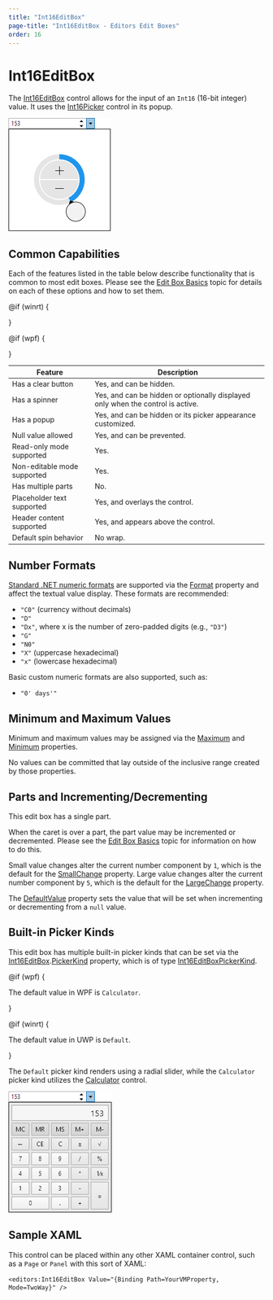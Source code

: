 ```yaml
---
title: "Int16EditBox"
page-title: "Int16EditBox - Editors Edit Boxes"
order: 16
---
```

# Int16EditBox

The [Int16EditBox](xref:@ActiproUIRoot.Controls.Editors.Int16EditBox) control allows for the input of an `Int16` (16-bit integer) value.  It uses the [Int16Picker](../pickers/int16picker.md) control in its popup.

![Screenshot](../images/int32editbox-opened.png)

## Common Capabilities

Each of the features listed in the table below describe functionality that is common to most edit boxes.  Please see the [Edit Box Basics](parteditboxbase.md) topic for details on each of these options and how to set them.

<table>
<thead>

<tr>
<th>Feature</th>
<th>Description</th>
</tr>

</thead>
<tbody>

@if (winrt) {
<tr>
<td>Has a clear button</td>
<td>Yes, and can be hidden.</td>
</tr>
}

@if (wpf) {
<tr>
<td>Has a spinner</td>
<td>Yes, and can be hidden or optionally displayed only when the control is active.</td>
</tr>
}

<tr>
<td>Has a popup</td>
<td>Yes, and can be hidden or its picker appearance customized.</td>
</tr>

<tr>
<td>Null value allowed</td>
<td>Yes, and can be prevented.</td>
</tr>

<tr>
<td>Read-only mode supported</td>
<td>Yes.</td>
</tr>

<tr>
<td>Non-editable mode supported</td>
<td>Yes.</td>
</tr>

<tr>
<td>Has multiple parts</td>
<td>No.</td>
</tr>

<tr>
<td>Placeholder text supported</td>
<td>Yes, and overlays the control.</td>
</tr>

<tr>
<td>Header content supported</td>
<td>Yes, and appears above the control.</td>
</tr>

<tr>
<td>Default spin behavior</td>
<td>No wrap.</td>
</tr>

</tbody>
</table>

## Number Formats

[Standard .NET numeric formats](https://docs.microsoft.com/en-us/dotnet/standard/base-types/standard-numeric-format-strings) are supported via the [Format](xref:@ActiproUIRoot.Controls.Editors.Int16EditBox.Format) property and affect the textual value display.  These formats are recommended:

- `"C0"` (currency without decimals)
- `"D"`
- `"Dx"`, where x is the number of zero-padded digits (e.g., `"D3"`)
- `"G"`
- `"N0"`
- `"X"` (uppercase hexadecimal)
- `"x"` (lowercase hexadecimal)

Basic custom numeric formats are also supported, such as:

- `"0' days'"`

## Minimum and Maximum Values

Minimum and maximum values may be assigned via the [Maximum](xref:@ActiproUIRoot.Controls.Editors.Int16EditBox.Maximum) and [Minimum](xref:@ActiproUIRoot.Controls.Editors.Int16EditBox.Minimum) properties.

No values can be committed that lay outside of the inclusive range created by those properties.

## Parts and Incrementing/Decrementing

This edit box has a single part.

When the caret is over a part, the part value may be incremented or decremented.  Please see the [Edit Box Basics](parteditboxbase.md) topic for information on how to do this.

Small value changes alter the current number component by `1`, which is the default for the [SmallChange](xref:@ActiproUIRoot.Controls.Editors.Int16EditBox.SmallChange) property.  Large value changes alter the current number component by `5`, which is the default for the [LargeChange](xref:@ActiproUIRoot.Controls.Editors.Int16EditBox.LargeChange) property.

The [DefaultValue](xref:@ActiproUIRoot.Controls.Editors.Int16EditBox.DefaultValue) property sets the value that will be set when incrementing or decrementing from a `null` value.

## Built-in Picker Kinds

This edit box has multiple built-in picker kinds that can be set via the [Int16EditBox](xref:@ActiproUIRoot.Controls.Editors.Int16EditBox).[PickerKind](xref:@ActiproUIRoot.Controls.Editors.Int16EditBox.PickerKind) property, which is of type [Int16EditBoxPickerKind](xref:@ActiproUIRoot.Controls.Editors.Int16EditBoxPickerKind).

@if (wpf) {

The default value in WPF is `Calculator`.

}

@if (winrt) {

The default value in UWP is `Default`.

}

The `Default` picker kind renders using a radial slider, while the `Calculator` picker kind utilizes the [Calculator](../other-controls/calculator.md) control.

![Screenshot](../images/int32editbox-opened-calculator.png)

## Sample XAML

This control can be placed within any other XAML container control, such as a `Page` or `Panel` with this sort of XAML:

```xaml
<editors:Int16EditBox Value="{Binding Path=YourVMProperty, Mode=TwoWay}" />
```

